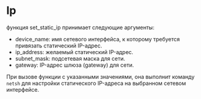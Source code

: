 # Ip

функция set_static_ip принимает следующие аргументы:

* device_name: имя сетевого интерфейса, к которому требуется привязать статический IP-адрес.
* ip_address: желаемый статический IP-адрес.
* subnet_mask: подсетевая маска для сети.
* gateway: IP-адрес шлюза (gateway) для сети.

При вызове функции с указанными значениями, она выполнит команду `netsh` для настройки статического IP-адреса на выбранном сетевом интерфейсе.
